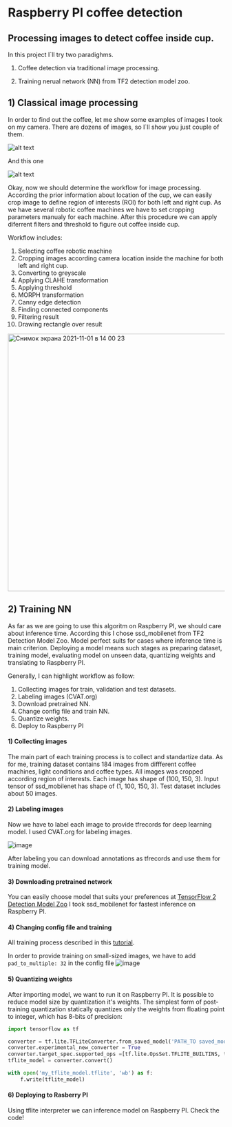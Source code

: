 # Raspberry PI coffee detection
## Processing images to detect coffee inside cup.

In this project I`ll try two paradighms. 

1) Coffee detection via traditional image processing. 

2) Training nerual network (NN) from TF2 detection model zoo.


## 1) Classical image processing

In order to find out the coffee, let me show some examples of images I took on my camera. There are dozens of images, so I`ll show you just couple of them.

![alt text](https://user-images.githubusercontent.com/43553016/139650066-7aea0794-649c-49f7-aaa7-f6e3008da5ec.jpg)


And this one

![alt text](https://user-images.githubusercontent.com/43553016/139650593-2461126d-3085-41c1-b6b5-fcf72d913112.jpg)


Okay, now we should determine the workflow for image processing. According the prior information about location of the cup, we can easily crop image to define region of interests (ROI) for both left and right cup. As we have several robotic coffee machines we have to set cropping parameters manualy for each machine. After this procedure we can apply diferrent filters and threshold to figure out coffee inside cup. 

Workflow includes:
1) Selecting coffee robotic machine
2) Cropping images according camera location inside the machine for both left and right cup.
3) Converting to greyscale
4) Applying CLAHE transformation
5) Applying threshold
6) MORPH transformation
7) Canny edge detection
8) Finding connected components 
9) Filtering result 
10) Drawing rectangle over result


<img width="598" alt="Снимок экрана 2021-11-01 в 14 00 23" src="https://user-images.githubusercontent.com/43553016/139661863-d15f0640-c60e-49da-9754-08307d5a66c4.png">


## 2) Training NN

As far as we are going to use this algoritm on Raspberry PI, we should care about inference time. According this I chose ssd_mobilenet from TF2 Detection Model Zoo. Model perfect suits for cases where inference time is main criterion. Deploying a model means such stages as preparing dataset, training model, evaluating model on unseen data, quantizing weights and translating to Raspberry PI.  

Generally, I can highlight workflow as follow:

1) Collecting images for train, validation and test datasets.
2) Labeling images (CVAT.org)
3) Download pretrained NN.
4) Change config file and train NN.
5) Quantize weights.
6) Deploy to Raspberry PI

#### 1) Collecting images

The main part of each training process is to collect and standartize data. As for me, training dataset contains 184 images from diffferent coffee machines, light conditions and coffee types. All images was cropped according region of interests. Each image has shape of (100, 150, 3). Input tensor of ssd_mobilenet has shape of (1, 100, 150, 3). Test dataset includes about 50 images.

#### 2) Labeling images

Now we have to label each image to provide tfrecords for deep learning model. I used CVAT.org for labeling images.

![image](https://user-images.githubusercontent.com/43553016/139851714-bfec2dce-b24e-4545-8503-054ed968da75.png)

After labeling you can download annotations as tfrecords and use them for training model.

####  3) Downloading pretrained network

You can easily choose model that suits your preferences at  [TensorFlow 2 Detection Model Zoo](https://github.com/tensorflow/models/blob/master/research/object_detection/g3doc/tf2_detection_zoo.md#tensorflow-2-detection-model-zoo)
I took ssd_mobilenet for fastest inference on Raspberry PI.

#### 4) Changing config file and training 

All training process described in this [tutorial](https://tensorflow-object-detection-api-tutorial.readthedocs.io/en/latest/training.html).

In order to provide training on small-sized images, we have to add `pad_to_multiple: 32` in the config file ![image](https://user-images.githubusercontent.com/43553016/140097574-18f6f96c-bfe5-46a5-878a-446300979604.png)


#### 5) Quantizing weights 

After importing model, we want to run it on Raspberry PI. It is possible to reduce model size by quantization it's weights. The simplest form of post-training quantization statically quantizes only the weights from floating point to integer, which has 8-bits of precision:

```python
import tensorflow as tf

converter = tf.lite.TFLiteConverter.from_saved_model('PATH_TO saved_model.pb')
converter.experimental_new_converter = True
converter.target_spec.supported_ops =[tf.lite.OpsSet.TFLITE_BUILTINS, tf.lite.OpsSet.SELECT_TF_OPS]
tflite_model = converter.convert()

with open('my_tflite_model.tflite', 'wb') as f:
    f.write(tflite_model)
```


#### 6) Deploying to Rasberry PI

Using tflite interpreter we can inference model on Raspberry  PI. Check the code!

